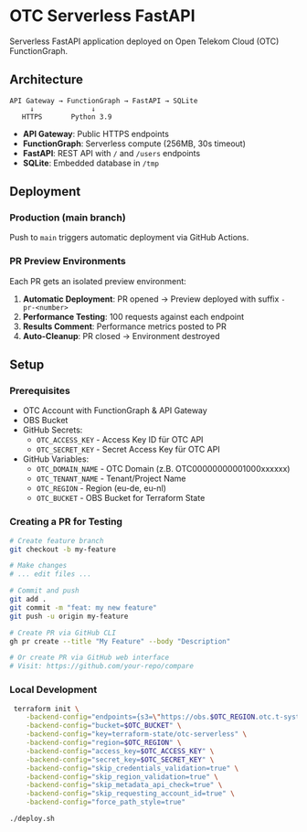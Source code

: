 # OTC Serverless FastAPI

Serverless FastAPI application deployed on Open Telekom Cloud (OTC) FunctionGraph.

## Architecture

```
API Gateway → FunctionGraph → FastAPI → SQLite
     ↓              ↓
   HTTPS       Python 3.9
```

- **API Gateway**: Public HTTPS endpoints
- **FunctionGraph**: Serverless compute (256MB, 30s timeout)
- **FastAPI**: REST API with `/` and `/users` endpoints
- **SQLite**: Embedded database in `/tmp`

## Deployment

### Production (main branch)
Push to `main` triggers automatic deployment via GitHub Actions.

### PR Preview Environments
Each PR gets an isolated preview environment:

1. **Automatic Deployment**: PR opened → Preview deployed with suffix `-pr-<number>`
2. **Performance Testing**: 100 requests against each endpoint
3. **Results Comment**: Performance metrics posted to PR
4. **Auto-Cleanup**: PR closed → Environment destroyed

## Setup

### Prerequisites
- OTC Account with FunctionGraph & API Gateway
- OBS Bucket 
- GitHub Secrets:
  - `OTC_ACCESS_KEY`  - Access Key ID für OTC API
  - `OTC_SECRET_KEY`  - Secret Access Key für OTC API
- GitHub Variables:
  - `OTC_DOMAIN_NAME` - OTC Domain (z.B. OTC00000000001000xxxxxx)
  - `OTC_TENANT_NAME` - Tenant/Project Name
  - `OTC_REGION`      - Region (eu-de, eu-nl)
  - `OTC_BUCKET`      - OBS Bucket for Terraform State


### Creating a PR for Testing
```bash
# Create feature branch
git checkout -b my-feature

# Make changes
# ... edit files ...

# Commit and push
git add .
git commit -m "feat: my new feature"
git push -u origin my-feature

# Create PR via GitHub CLI
gh pr create --title "My Feature" --body "Description"

# Or create PR via GitHub web interface
# Visit: https://github.com/your-repo/compare
```

### Local Development
```bash
 terraform init \
    -backend-config="endpoints={s3=\"https://obs.$OTC_REGION.otc.t-systems.com\"}" \
    -backend-config="bucket=$OTC_BUCKET" \
    -backend-config="key=terraform-state/otc-serverless" \
    -backend-config="region=$OTC_REGION" \
    -backend-config="access_key=$OTC_ACCESS_KEY" \
    -backend-config="secret_key=$OTC_SECRET_KEY" \
    -backend-config="skip_credentials_validation=true" \
    -backend-config="skip_region_validation=true" \
    -backend-config="skip_metadata_api_check=true" \
    -backend-config="skip_requesting_account_id=true" \
    -backend-config="force_path_style=true"

./deploy.sh
```
